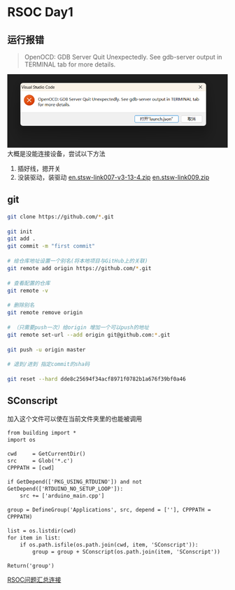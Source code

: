 # RSOC Day1
## 运行报错
> OpenOCD: GDB Server Quit Unexpectedly. See gdb-server output in TERMINAL tab
for more details.

![error](./error.png)
大概是没能连接设备，尝试以下方法
1. 插好线，摁开关
2. 没装驱动，装驱动
[en.stsw-link007-v3-13-4.zip](./en.stsw-link007-v3-13-4.zip)
[en.stsw-link009.zip](./en.stsw-link009.zip)

## git 
``` bash
git clone https://github.com/*.git

git init
git add .
git commit -m "first commit"

# 给仓库地址设置一个别名(将本地项目与GitHub上的关联)
git remote add origin https://github.com/*.git 

# 查看配置的仓库
git remote -v

# 删除别名
git remote remove origin

# （只需要push一次）给origin 增加一个可以push的地址
git remote set-url --add origin git@github.com:*.git

git push -u origin master

# 退到/进到 指定commit的sha码

git reset --hard dde8c25694f34acf8971f0782b1a676f39bf0a46
```
## SConscript
加入这个文件可以使在当前文件夹里的也能被调用
``` SConscript
from building import *
import os

cwd     = GetCurrentDir()
src     = Glob('*.c')
CPPPATH = [cwd]

if GetDepend(['PKG_USING_RTDUINO']) and not GetDepend(['RTDUINO_NO_SETUP_LOOP']):
    src += ['arduino_main.cpp']

group = DefineGroup('Applications', src, depend = [''], CPPPATH = CPPPATH)

list = os.listdir(cwd)
for item in list:
    if os.path.isfile(os.path.join(cwd, item, 'SConscript')):
        group = group + SConscript(os.path.join(item, 'SConscript'))

Return('group')
```
[RSOC问题汇总连接](https://docs.qq.com/doc/DY2VrUlpuRWlRUkdI)